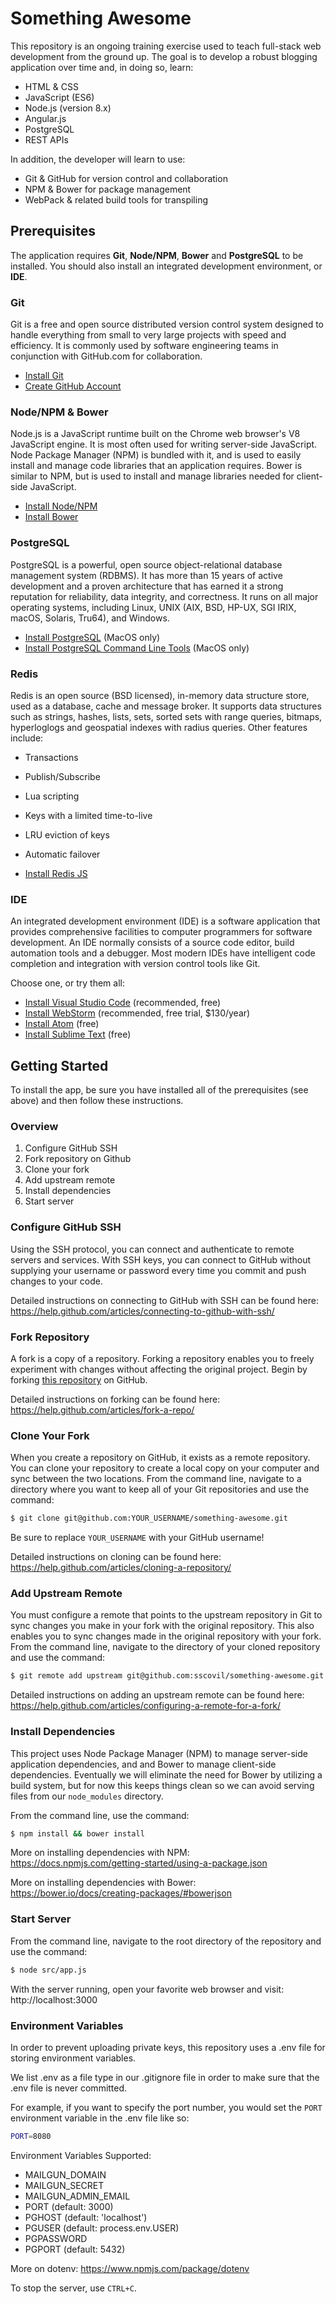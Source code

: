 # Something Awesome

This repository is an ongoing training exercise used to teach full-stack web development from the ground up. The goal is to develop a robust blogging application over time and, in doing so, learn:

* HTML & CSS
* JavaScript (ES6)
* Node.js (version 8.x)
* Angular.js
* PostgreSQL
* REST APIs

In addition, the developer will learn to use:

* Git & GitHub for version control and collaboration
* NPM & Bower for package management
* WebPack & related build tools for transpiling

## Prerequisites

The application requires **Git**, **Node/NPM**, **Bower** and **PostgreSQL** to be installed. You should also install an integrated development environment, or **IDE**.

### Git

Git is a free and open source distributed version control system designed to handle everything from small to very large projects with speed and efficiency. It is commonly used by software engineering teams in conjunction with GitHub.com for collaboration.

* [Install Git](https://git-scm.com/book/en/v2/Getting-Started-Installing-Git)
* [Create GitHub Account](https://github.com/join)

### Node/NPM & Bower

Node.js is a JavaScript runtime built on the Chrome web browser's V8 JavaScript engine. It is most often used for writing server-side JavaScript. Node Package Manager (NPM) is bundled with it, and is used to easily install and manage code libraries that an application requires. Bower is similar to NPM, but is used to install and manage libraries needed for client-side JavaScript.

* [Install Node/NPM](https://nodejs.org/en/download/)
* [Install Bower](https://bower.io/#install-bower)

### PostgreSQL

PostgreSQL is a powerful, open source object-relational database management system (RDBMS). It has more than 15 years of active development and a proven architecture that has earned it a strong reputation for reliability, data integrity, and correctness. It runs on all major operating systems, including Linux, UNIX (AIX, BSD, HP-UX, SGI IRIX, macOS, Solaris, Tru64), and Windows.

* [Install PostgreSQL](http://postgresapp.com/) (MacOS only)
* [Install PostgreSQL Command Line Tools](http://postgresapp.com/documentation/cli-tools.html) (MacOS only)

### Redis

Redis is an open source (BSD licensed), in-memory data structure store, used as a database, cache and message broker. It supports data structures such as strings, hashes, lists, sets, sorted sets with range queries, bitmaps, hyperloglogs and geospatial indexes with radius queries. Other features include:

* Transactions
* Publish/Subscribe
* Lua scripting
* Keys with a limited time-to-live
* LRU eviction of keys
* Automatic failover

* [Install Redis JS](https://github.com/NodeRedis/node_redis)

### IDE

An integrated development environment (IDE) is a software application that provides comprehensive facilities to computer programmers for software development. An IDE normally consists of a source code editor, build automation tools and a debugger. Most modern IDEs have intelligent code completion and integration with version control tools like Git.

Choose one, or try them all:

* [Install Visual Studio Code](https://code.visualstudio.com/) (recommended, free)
* [Install WebStorm](https://www.jetbrains.com/webstorm/) (recommended, free trial, $130/year)
* [Install Atom](https://atom.io/) (free)
* [Install Sublime Text](https://www.sublimetext.com/) (free)

## Getting Started

To install the app, be sure you have installed all of the prerequisites (see above) and then follow these instructions.

### Overview

1. Configure GitHub SSH
1. Fork repository on Github
1. Clone your fork
1. Add upstream remote
1. Install dependencies
1. Start server

### Configure GitHub SSH

Using the SSH protocol, you can connect and authenticate to remote servers and services. With SSH keys, you can connect to GitHub without supplying your username or password every time you commit and push changes to your code.

Detailed instructions on connecting to GitHub with SSH can be found here:
https://help.github.com/articles/connecting-to-github-with-ssh/

### Fork Repository

A fork is a copy of a repository. Forking a repository enables you to freely experiment with changes without affecting the original project. Begin by forking [this repository](https://github.com/sscovil/something-awesome) on GitHub.

Detailed instructions on forking can be found here:
https://help.github.com/articles/fork-a-repo/

### Clone Your Fork

When you create a repository on GitHub, it exists as a remote repository. You can clone your repository to create a local copy on your computer and sync between the two locations. From the command line, navigate to a directory where you want to keep all of your Git repositories and use the command:

```bash
$ git clone git@github.com:YOUR_USERNAME/something-awesome.git
```

Be sure to replace `YOUR_USERNAME` with your GitHub username!

Detailed instructions on cloning can be found here:
https://help.github.com/articles/cloning-a-repository/

### Add Upstream Remote

You must configure a remote that points to the upstream repository in Git to sync changes you make in your fork with the original repository. This also enables you to sync changes made in the original repository with your fork. From the command line, navigate to the directory of your cloned repository and use the command:

```bash
$ git remote add upstream git@github.com:sscovil/something-awesome.git
```

Detailed instructions on adding an upstream remote can be found here:
https://help.github.com/articles/configuring-a-remote-for-a-fork/

### Install Dependencies

This project uses Node Package Manager (NPM) to manage server-side application dependencies, and and Bower to manage client-side dependencies. Eventually we will eliminate the need for Bower by utilizing a build system, but for now this keeps things clean so we can avoid serving files from our `node_modules` directory.

From the command line, use the command:

```bash
$ npm install && bower install
```

More on installing dependencies with NPM:
https://docs.npmjs.com/getting-started/using-a-package.json

More on installing dependencies with Bower:
https://bower.io/docs/creating-packages/#bowerjson

### Start Server

From the command line, navigate to the root directory of the repository and use the command:

```bash
$ node src/app.js
```

With the server running, open your favorite web browser and visit:
http://localhost:3000

### Environment Variables

In order to prevent uploading private keys, this repository uses a .env file for storing environment variables.

We list .env as a file type in our .gitignore file in order to make sure that the .env file is never committed.

For example, if you want to specify the port number, you would set the `PORT` environment variable in the .env file like so:

```bash
PORT=8080
```

Environment Variables Supported:
* MAILGUN_DOMAIN
* MAILGUN_SECRET
* MAILGUN_ADMIN_EMAIL
* PORT (default: 3000)
* PGHOST (default: 'localhost')
* PGUSER (default: process.env.USER)
* PGPASSWORD
* PGPORT (default: 5432)


More on dotenv:
https://www.npmjs.com/package/dotenv

To stop the server, use `CTRL+C`.
